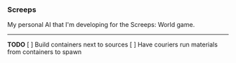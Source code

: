 ### Screeps

My personal AI that I'm developing for the Screeps: World game.

---

**TODO**
[ ] Build containers next to sources
[ ] Have couriers run materials from containers to spawn
